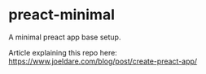 # preact-minimal
A minimal preact app base setup.

Article explaining this repo here: https://www.joeldare.com/blog/post/create-preact-app/
